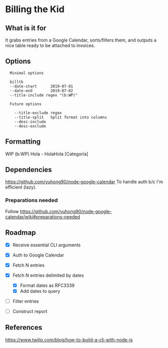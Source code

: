 # Billing the Kid

## What is it for
It grabs entries from a Google Calendar, sorts/filters them, and 
outputs a nice table ready to be attached to invoices.

## Options
```
  Minimal options

  billtk          
  --date-start      2019-07-01
  --date-end        2019-07-02
  --title-include regex "(b:WP)"

  Future options

    --title-exclude regex
    --title-split   Split format into columns     
    --desc-include
    --desc-exclude
```

## Formatting
WIP
(b:WP) Hola - HolaHola [Categoría]

## Dependencies
https://github.com/yuhong90/node-google-calendar
To handle auth b/c I'm efficient (lazy).

### Preparations needed
Follow https://github.com/yuhong90/node-google-calendar/wiki#preparations-needed


## Roadmap

- [X] Receive essential CLI arguments
- [X] Auth to Google Calendar
- [X] Fetch N entries
- [x] Fetch N entries delimited by dates
  - [x] Format dates as RFC3339
  - [x] Add dates to query
- [ ] Filter entries
- [ ] Construct report
  
  
## References
https://www.twilio.com/blog/how-to-build-a-cli-with-node-js